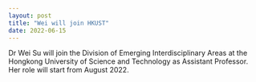 ```yaml
---
layout: post
title: "Wei will join HKUST"
date: 2022-06-15
---
```


Dr Wei Su will join the Division of Emerging Interdisciplinary Areas at the Hongkong University of Science and Technology as Assistant Professor. Her role will start from August 2022. 
